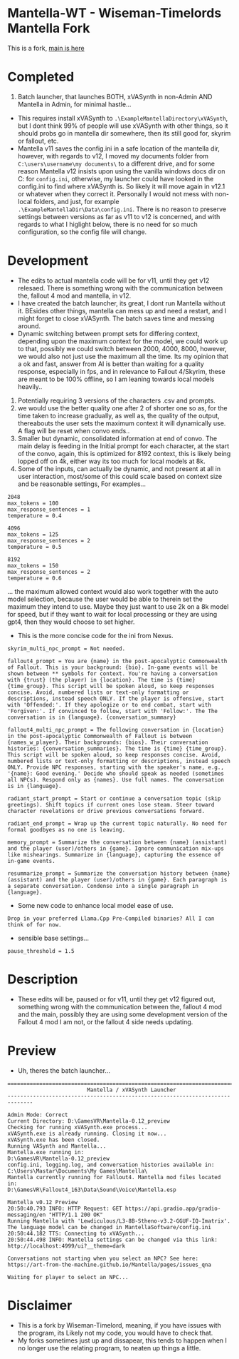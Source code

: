 # Mantella-WT - Wiseman-Timelords Mantella Fork
This is a fork, [main is here](https://github.com/art-from-the-machine/Mantella)

# Completed
1. Batch launcher, that launches BOTH, xVASynth in non-Admin AND Mantella in Admin, for minimal hastle...
- This requires install xVASynth to `.\ExampleMantellaDirectory\xVASynth`, but I dont think 99% of people will use xVASynth with other things, so it should probs go in mantella dir somewhere, then its still good for, skyrim or fallout, etc.
- Mantella v11 saves the config.ini in a safe location of the mantella dir, however, with regards to v12, I moved my documents folder from `C:\users\username\my documents\` to a different drive, and for some reason Mantella v12 insists upon using the vanilla windows docs dir on C: for `config.ini`, otherwise, my launcher could have looked in the config.ini to find where xVASynth is. So likely it will move again in v12.1 or whatever when they correct it. Personally I would not mess with non-local folders, and just, for example `.\ExampleMantellaDir\Data\config.ini`. There is no reason to preserve settings between versions as far as v11 to v12 is concerned, and with regards to what I higlight below, there is no need for so much configuration, so the config file will change.

# Development 
- The edits to actual mantella code will be for v11, until they get v12 relesaed. There is something wrong with the communication between the, fallout 4 mod and mantella, in v12.
- I have created the batch launcher, its great, I dont run Mantella without it. BEsides other things, mantella can mess up and need a restart, and I might forget to close xVASynth. The batch saves time and messing around. 
- Dynamic switching between prompt sets for differing context, depending upon the maximum context for the model, we could work up to that, possibly we could switch between 2000, 4000, 8000, however, we would also not just use the maximum all the time. Its my opinion that a ok and fast, answer from AI is better than waiting for a quality response, especially in fps, and in relevance to Fallout 4/Skyrim, these are meant to be 100% offline, so I am leaning towards local models heavily..
1. Potentially requiring 3 versions of the characters .csv and prompts.
2. we would use the better quality one after 2 of shorter one so as, for the time taken to increase gradually, as well as, the quality of the output, thereabouts the user sets the maximum context it will dynamically use. A flag will be reset when convo ends..
3. Smaller but dynamic, consolidated information at end of convo. The main delay is feeding in the Initial prompt for each character, at the start of the convo, again, this is optimized for 8192 context, this is likely being lopped off on 4k, either way its too much for local models at 8k.
4. Some of the inputs, can actually be dynamic, and not present at all in user interaction, most/some of this could scale based on context size and be reasonable settings, For examples...
```
2048
max_tokens = 100
max_response_sentences = 1
temperature = 0.4

4096
max_tokens = 125
max_response_sentences = 2
temperature = 0.5

8192
max_tokens = 150
max_response_sentences = 2
temperature = 0.6
```
... the maximum allowed context would also work together with the auto model selection, because the user would be able to therein set the maximum they intend to use. Maybe they just want to use 2k on a 8k model for speed, but if they want to wait for local processing or they are using gpt4, then they would choose to set higher.
- This is the more concise code for the ini from Nexus.
```
skyrim_multi_npc_prompt = Not needed.

fallout4_prompt = You are {name} in the post-apocalyptic Commonwealth of Fallout. This is your background: {bio}. In-game events will be shown between ** symbols for context. You're having a conversation with {trust} (the player) in {location}. The time is {time} {time_group}. This script will be spoken aloud, so keep responses concise. Avoid, numbered lists or text-only formatting or descriptions, instead speech ONLY. If the player is offensive, start with 'Offended:'. If they apologize or to end combat, start with 'Forgiven:'. If convinced to follow, start with 'Follow:'. The The conversation is in {language}. {conversation_summary}

fallout4_multi_npc_prompt = The following conversation in {location} in the post-apocalyptic Commonwealth of Fallout is between {names_w_player}. Their backgrounds: {bios}. Their conversation histories: {conversation_summaries}. The time is {time} {time_group}. This script will be spoken aloud, so keep responses concise. Avoid, numbered lists or text-only formatting or descriptions, instead speech ONLY. Provide NPC responses, starting with the speaker's name, e.g., '{name}: Good evening.' Decide who should speak as needed (sometimes all NPCs). Respond only as {names}. Use full names. The conversation is in {language}.

radiant_start_prompt = Start or continue a conversation topic (skip greetings). Shift topics if current ones lose steam. Steer toward character revelations or drive previous conversations forward.

radiant_end_prompt = Wrap up the current topic naturally. No need for formal goodbyes as no one is leaving.

memory_prompt = Summarize the conversation between {name} (assistant) and the player (user)/others in {game}. Ignore communication mix-ups like mishearings. Summarize in {language}, capturing the essence of in-game events.

resummarize_prompt = Summarize the conversation history between {name} (assistant) and the player (user)/others in {game}. Each paragraph is a separate conversation. Condense into a single paragraph in {language}.
```
- Some new code to enhance local model ease of use.
```
Drop in your preferred Llama.Cpp Pre-Compiled binaries? All I can think of for now. 
```
- sensible base settings...
```
pause_threshold = 1.5 
```

# Description
- These edits will be, paused or for v11, until they get v12 figured out, something wrong with the communication between the, fallout 4 mod and the main, possibly they are using some development version of the Fallout 4 mod I am not, or the fallout 4 side needs updating.

# Preview
- Uh, theres the batch launcher...
```
==============================================================================
                         Mantella / xVASynth Launcher
------------------------------------------------------------------------------

Admin Mode: Correct
Current Directory: D:\GamesVR\Mantella-0.12_preview
Checking for running xVASynth.exe process...
xVASynth.exe is already running. Closing it now...
xVASynth.exe has been closed.
Running VASynth and Mantella...
Mantella.exe running in:
D:\GamesVR\Mantella-0.12_preview
config.ini, logging.log, and conversation histories available in:
C:\Users\Mastar\Documents\My Games\Mantella\
Mantella currently running for Fallout4. Mantella mod files located in:
D:\GamesVR\Fallout4_163\Data\Sound\Voice\Mantella.esp

Mantella v0.12 Preview
20:50:40.793 INFO: HTTP Request: GET https://api.gradio.app/gradio-messaging/en "HTTP/1.1 200 OK"
Running Mantella with 'Lewdiculous/L3-8B-Stheno-v3.2-GGUF-IQ-Imatrix'. The language model can be changed in MantellaSoftware/config.ini
20:50:44.182 TTS: Connecting to xVASynth...
20:50:44.498 INFO: Mantella settings can be changed via this link: http://localhost:4999/ui?__theme=dark

Conversations not starting when you select an NPC? See here:
https://art-from-the-machine.github.io/Mantella/pages/issues_qna

Waiting for player to select an NPC...

```

# Disclaimer
- This is a fork by Wiseman-Timelord, meaning, if you have issues with the program, its Likely not my code, you would have to check that.
- My forks sometimes just up and dissapear, this tends to happen when I no longer use the relating program, to neaten up things a little.
